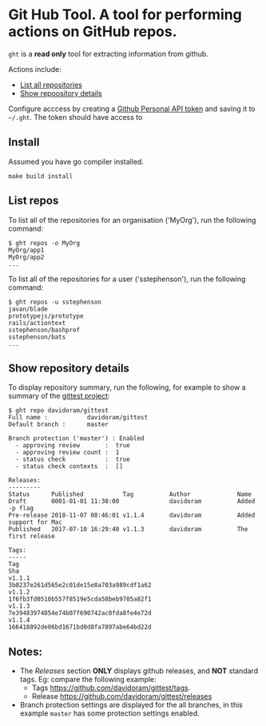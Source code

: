 # Git Hub Tool. A tool for performing actions on  GitHub repos.

`ght` is a **read only** tool for extracting information from github.

Actions include:

- [List all repositories](#List-repos)
- [Show repoository details](#Show-repository-details)

Configure acccess by creating a [Github Personal API token](https://blog.github.com/2013-05-16-personal-api-tokens/) and saving it to `~/.ght`.  The token should have access to


## Install

Assumed you have go compiler installed.

```
make build install
```

## List repos

To list all of the repositories for an organisation ('MyOrg'), run the following command:

```
$ ght repos -o MyOrg
MyOrg/app1
MyOrg/app2
...
```

To list all of the repositories for a user ('sstephenson'), run the following command:

```
$ ght repos -u sstephenson
javan/blade
prototypejs/prototype
rails/actiontext
sstephenson/bashprof
sstephenson/bats
...
```

## Show repository details

To display repository summary, run the following, for example to show a summary of the [gittest project](https://github.com/davidoram/gittest):

```
$ ght repo davidoram/gittest
Full name :           davidoram/gittest
Default branch :      master

Branch protection ('master') : Enabled
  - approving review       :  true
  - approving review count :  1
  - status check           :  true
  - status check contexts  :  []

Releases:
---------
Status      Published           Tag          Author             Name
Draft       0001-01-01 11:30:00              davidoram          Added -p flag
Pre-release 2018-11-07 08:46:01 v1.1.4       davidoram          Added support for Mac
Published   2017-07-10 16:29:40 v1.1.3       davidoram          The first release

Tags:
-----
Tag                                                                    Sha
v1.1.1                                                                 3b0237e261d565e2c01de15e8a703a989cdf1a62
v1.1.2                                                                 1f6fb3fd0510b557f8519e5cda58beb9705a82f1
v1.1.3                                                                 7e39483974054e74b07f690742ac0fda8fe4e72d
v1.1.4                                                                 166418892de06bd1671bd0d8fa7897abe64bd22d
```

## Notes:

- The *Releases* section **ONLY** displays github releases, and **NOT** standard tags. Eg: compare the following example:
  - Tags https://github.com/davidoram/gittest/tags.
  - Release https://github.com/davidoram/gittest/releases
- Branch protection settings are displayed for the all branches, in this example `master` has some protection settings enabled.

